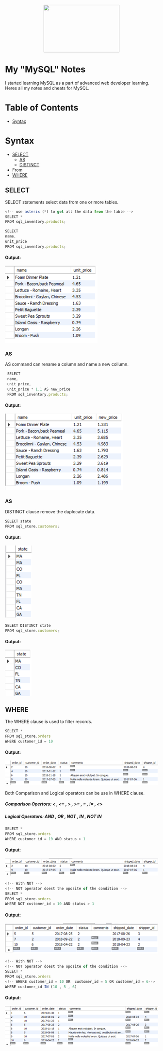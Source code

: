 
<!-- Logo-->
<p align="center">
<img src="https://1000logos.net/wp-content/uploads/2020/08/MySQL-Logo.png" width="250" height="156" align="center" />
</p>

   
# My "MySQL" Notes

I started learning MySQL as a part of advanced web developer learning. Heres all my notes and cheats for MySQL.

# Table of Contents

- <a href='#syntax'>Syntax</a>


<!-- Syntaxes -->

<div id='syntax'>
   
# Syntax

- <a href='#select'>SELECT</a>
   - <a href='#as'>AS</a>
   - <a href='#distinct'>DISTINCT</a>
- From
- <a href='#where'>WHERE</a>

</div>
 
<!-- Select -->
<div id='select'>

## SELECT

SELECT statements select data from one or more tables.

```javascript
<!-- use asterix (*) to get all the data from the table -->
SELECT *
FROM sql_inventory.products;
```

```javascript
SELECT 
name,
unit_price
FROM sql_inventory.products;
```
#### Output:
   
![](./Assets/01selectexmpl.png)
</div>

   
<!-- AS -->
<div id='as'>
   
### AS
   
AS command can rename a column and name a new collumn.
   
```javascript
 SELECT 
 name,
 unit_price,
 unit_price * 1.1 AS new_price
 FROM sql_inventory.products;
```
#### Output:
   
![](./Assets/02asexmpl.png) 
   
</div>

<!-- Distinct -->

<div id='distinct'>

### AS

DISTINCT clause remove the duplocate data.

```javascript
SELECT state
FROM sql_store.customers;
```
#### Output:

![](./Assets/03distinctexmpl.png) 

```javascript
SELECT DISTINCT state
FROM sql_store.customers;
```
#### Output:

![](./Assets/04distinctexmpl.png) 
   
</div>

<!-- where -->

<div id='where'>

   ## WHERE

The WHERE clause is used to filter records.

```javascript
SELECT *
FROM sql_store.orders
WHERE customer_id = 10
```
#### Output:

![](./Assets/05whereexmpl.png) 

Both Comparison and Logical operators can be use in WHERE clause.

##### Comparison Opertors: < , <= , > , >= , = , != , <>

##### Logical Operators: AND , OR , NOT , IN , NOT IN

```javascript
SELECT *
FROM sql_store.orders
WHERE customer_id = 10 AND status > 1
```
#### Output:

![](./Assets/06whereexmpl.png) 
   
```javascript
<!-- With NOT -->
<!-- NOT operator doest the oposite of the condition -->
SELECT *
FROM sql_store.orders
WHERE NOT customer_id = 10 AND status > 1
```
#### Output:

![](./Assets/07whereexmpl.png) 
   
```javascript
<!-- With NOT -->
<!-- NOT operator doest the oposite of the condition -->
SELECT *
FROM sql_store.orders
<!-- WHERE customer_id = 10 OR  customer_id = 5 OR customer_id = 6-->
WHERE customer_id IN (10 , 5 , 6)
```
#### Output:

![](./Assets/08whereexmpl.png) 
   
</div>
